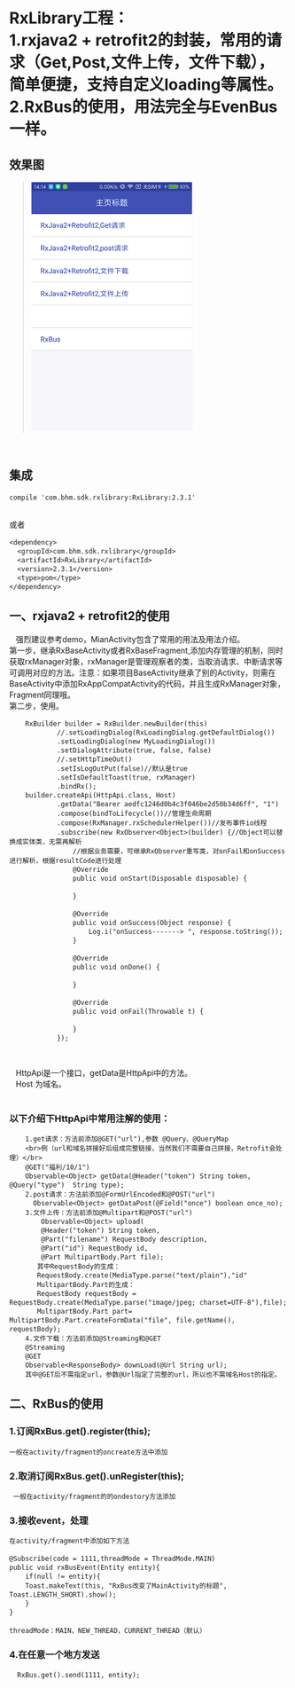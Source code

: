 RxLibrary工程：<br>1.rxjava2 + retrofit2的封装，常用的请求（Get,Post,文件上传，文件下载），简单便捷，支持自定义loading等属性。</br>2.RxBus的使用，用法完全与EvenBus一样。
=
效果图
------
>![image](https://github.com/buhuiming/RxLibrary/blob/master/screenShots/i.jpg)</br>

<br>

集成
-------
    compile 'com.bhm.sdk.rxlibrary:RxLibrary:2.3.1'
<br>或者

    <dependency>
      <groupId>com.bhm.sdk.rxlibrary</groupId>
      <artifactId>RxLibrary</artifactId>
      <version>2.3.1</version>
      <type>pom</type>
    </dependency>


一、rxjava2 + retrofit2的使用
-------  
    强烈建议参考demo，MianActivity包含了常用的用法及用法介绍。
    <br>第一步，继承RxBaseActivity或者RxBaseFragment,添加内存管理的机制，同时获取rxManager对象，rxManager是管理观察者的类，当取消请求、中断请求等可调用对应的方法。注意：如果项目BaseActivity继承了别的Activity，则需在BaseActivity中添加RxAppCompatActivity的代码，并且生成RxManager对象，Fragment同理哦。
    <br>第二步，使用。</br>

        RxBuilder builder = RxBuilder.newBuilder(this)
                //.setLoadingDialog(RxLoadingDialog.getDefaultDialog())
                .setLoadingDialog(new MyLoadingDialog())
                .setDialogAttribute(true, false, false)
                //.setHttpTimeOut()
                .setIsLogOutPut(false)//默认是true
                .setIsDefaultToast(true, rxManager)
                .bindRx();
        builder.createApi(HttpApi.class, Host)
                .getData("Bearer aedfc1246d0b4c3f046be2d50b34d6ff", "1")
                .compose(bindToLifecycle())//管理生命周期
                .compose(RxManager.rxSchedulerHelper())//发布事件io线程
                .subscribe(new RxObserver<Object>(builder) {//Object可以替换成实体类，无需再解析
                    //根据业务需要，可继承RxObserver重写类，对onFail和onSuccess进行解析，根据resultCode进行处理
                    @Override
                    public void onStart(Disposable disposable) {

                    }

                    @Override
                    public void onSuccess(Object response) {
                        Log.i("onSuccess-------> ", response.toString());
                    }

                    @Override
                    public void onDone() {

                    }

                    @Override
                    public void onFail(Throwable t) {

                    }
                });
<br>

    HttpApi是一个接口，getData是HttpApi中的方法。</br>
    Host 为域名。</br>                         
### 以下介绍下HttpApi中常用注解的使用：</br>
        1.get请求：方法前添加@GET("url"),参数 @Query、@QueryMap
        <br>例（url和域名拼接好后组成完整链接，当然我们不需要自己拼接，Retrofit会处理）</br>
        @GET("福利/10/1")
        Observable<Object> getData(@Header("token") String token, @Query("type")  String type);     
        2.post请求：方法前添加@FormUrlEncoded和@POST("url")
          Observable<Object> getDataPost(@Field("once") boolean once_no);
        3.文件上传：方法前添加@Multipart和@POST("url")
            Observable<Object> upload(
            @Header("token") String token,
            @Part("filename") RequestBody description,
            @Part("id") RequestBody id,
            @Part MultipartBody.Part file);
           其中RequestBody的生成：
           RequestBody.create(MediaType.parse("text/plain"),"id"
           MultipartBody.Part的生成：
           RequestBody requestBody = RequestBody.create(MediaType.parse("image/jpeg; charset=UTF-8"),file);
           MultipartBody.Part part= MultipartBody.Part.createFormData("file", file.getName(), requestBody);
        4.文件下载：方法前添加@Streaming和@GET
        @Streaming
        @GET
        Observable<ResponseBody> downLoad(@Url String url);
        其中@GET后不需指定url，参数@Url指定了完整的url，所以也不需域名Host的指定。
        
二、RxBus的使用
-------  

### 1.订阅RxBus.get().register(this);
    一般在activity/fragment的oncreate方法中添加
### 2.取消订阅RxBus.get().unRegister(this);
     一般在activity/fragment的的ondestory方法添加
### 3.接收event，处理
    在activity/fragment中添加如下方法
      
    @Subscribe(code = 1111,threadMode = ThreadMode.MAIN)
    public void rxBusEvent(Entity entity){
        if(null != entity){
        Toast.makeText(this, "RxBus改变了MainActivity的标题", Toast.LENGTH_SHORT).show();      
        }
    }
       
    threadMode：MAIN，NEW_THREAD，CURRENT_THREAD（默认）
### 4.在任意一个地方发送
      RxBus.get().send(1111, entity);
